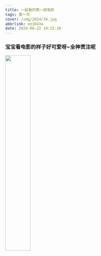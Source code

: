 ```yaml
---
title: 一起看的第一部电影
tags: 第一次
cover: /img/2024/34.jpg
abbrlink: ee1643a
date: 2024-06-22 19:25:16
---
```

### 宝宝看电影的样子好可爱呀~全神贯注呢
<img src="/img/2024/33.jpg" width="40%" height="40%">